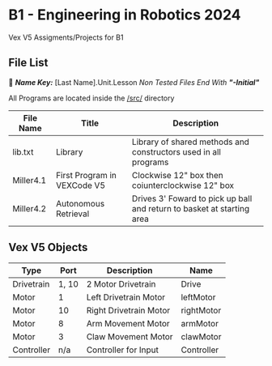 
# B1 - Engineering in Robotics 2024

Vex V5 Assigments/Projects for B1  

## File List
🔑 ***Name Key:*** [Last Name].Unit.Lesson *Non Tested Files End With **"-Initial"***

All Programs are located inside the [/src/](https://github.com/DavisMiller57/B1-Engineering/tree/main/src) directory

| File Name | Title | Description |
| -------- | -------- | -------- | 
| lib.txt | Library | Library of shared methods and constructors used in all programs |
|Miller4.1 | First Program in VEXCode V5 | Clockwise 12" box then coiunterclockwise 12" box |
| Miller4.2 | Autonomous Retrieval | Drives 3' Foward to pick up ball and return to basket at starting area |


## Vex V5 Objects
| Type | Port | Description | Name |
| ----------- | ----------- | ----------- | ----------- | 
| Drivetrain | 1, 10 | 2 Motor Drivetrain | Drive
| Motor | 1 | Left Drivetrain Motor| leftMotor |
| Motor | 10 | Right Drivetrain Motor| rightMotor |
| Motor | 8 | Arm Movement Motor | armMotor |
| Motor | 3 | Claw Movement Motor | clawMotor
| Controller | n/a | Controller for Input | Controller |